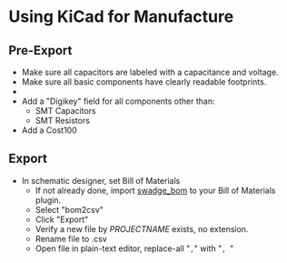 # Using KiCad for Manufacture

## Pre-Export
 * Make sure all capacitors are labeled with a capacitance and voltage.
 * Make sure all basic components have clearly readable footprints.
 * 
 * Add a "Digikey" field for all components other than:
   * SMT Capacitors
   * SMT Resistors
 * Add a Cost100
 
 ## Export
  * In schematic designer, set Bill of Materials
    * If not already done, import [swadge_bom](https://raw.githubusercontent.com/cnlohr/swadgeguide/master/nonlibrary_files/swadge_bom.xsl) to your Bill of Materials plugin.
    * Select "bom2csv"
    * Click "Export"
    * Verify a new file by *PROJECTNAME* exists, no extension.
    * Rename file to .csv
    * Open file in plain-text editor, replace-all "`,`" with "`, `"
    
